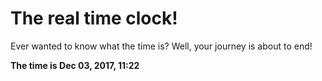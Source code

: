 # The real time clock!

Ever wanted to know what the time is? Well, your journey is about to end!

**The time is Dec 03, 2017, 11:22**